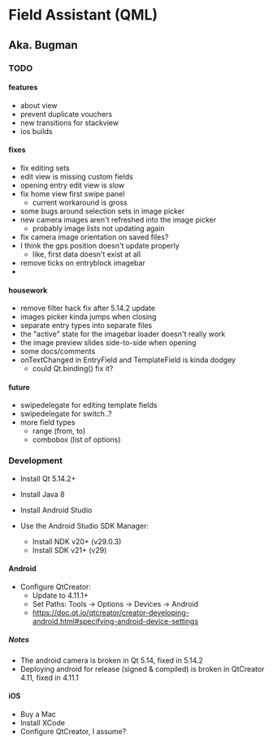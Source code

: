 
# Field Assistant (QML)
## Aka. Bugman


### TODO

#### features
- about view
- prevent duplicate vouchers
- new transitions for stackview
- ios builds

#### fixes
- fix editing sets
- edit view is missing custom fields
- opening entry edit view is slow
- fix home view first swipe panel
    - current workaround is gross
- some bugs around selection sets in image picker
- new camera images aren't refreshed into the image picker
  - probably image lists not updating again
- fix camera image orientation on saved files?
- I think the gps position doesn't update properly
  - like, first data doesn't exist at all
- remove ticks on entryblock imagebar
- 

#### housework
- remove filter hack fix after 5.14.2 update
- images picker kinda jumps when closing
- separate entry types into separate files
- the "active" state for the imagebar loader doesn't really work
- the image preview slides side-to-side when opening
- some docs/comments
- onTextChanged in EntryField and TemplateField is kinda dodgey
    - could Qt.binding() fix it?

#### future
- swipedelegate for editing template fields
- swipedelegate for switch..?
- more field types
    - range (from, to)
    - combobox (list of options)


### Development

+ Install Qt 5.14.2+
+ Install Java 8
+ Install Android Studio

+ Use the Android Studio SDK Manager:
    + Install NDK v20+ (v29.0.3)
    + Install SDK v21+ (v29)

#### Android

+ Configure QtCreator:
    + Update to 4.11.1+
    + Set Paths: Tools -> Options -> Devices -> Android
    + https://doc.qt.io/qtcreator/creator-developing-android.html#specifying-android-device-settings

##### Notes
+ The android camera is broken in Qt 5.14, fixed in 5.14.2
+ Deploying android for release (signed & compiled) is broken in QtCreator 4.11, fixed in 4.11.1

#### iOS
+ Buy a Mac
+ Install XCode
+ Configure QtCreator, I assume?
